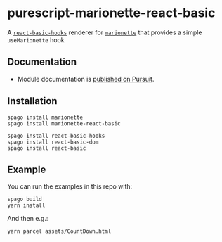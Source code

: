 # purescript-marionette-react-basic

A [`react-basic-hooks`](https://github.com/megamaddu/purescript-react-basic-hooks) renderer for [`marionette`](https://github.com/thought2/purescript-marionette) that provides a simple `useMarionette` hook


## Documentation

- Module documentation is [published on Pursuit](http://pursuit.purescript.org/packages/purescript-marionette-react-basic).


## Installation

```
spago install marionette
spago install marionette-react-basic
```

```
spago install react-basic-hooks
spago install react-basic-dom
spago install react-basic

```

## Example

You can run the examples in this repo with:

```text
spago build
yarn install
```

And then e.g.:

```
yarn parcel assets/CountDown.html
```